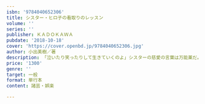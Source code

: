 ```yaml
---
isbn: '9784040652306'
title: シスター・ヒロ子の看取りのレッスン
volume: ''
series: ''
publisher: ＫＡＤＯＫＡＷＡ
pubdate: '2018-10-18'
cover: 'https://cover.openbd.jp/9784040652306.jpg'
author: 小出美樹／著
description: 「泣いたり笑ったりして生きていくのよ」シスターの慈愛の言葉は万能薬だ。
price: '1300'
genre: ''
target: 一般
format: 単行本
content: 諸芸・娯楽

---
```

